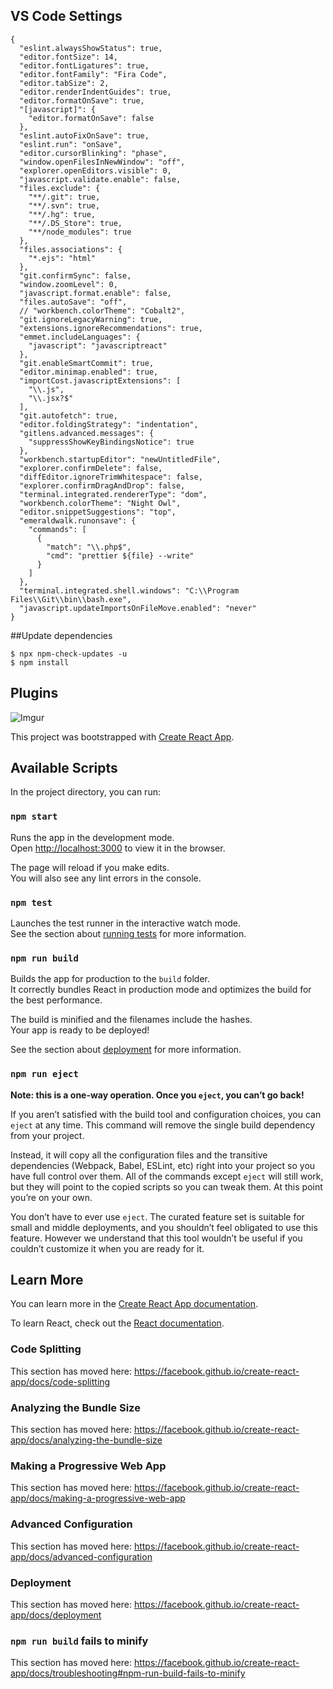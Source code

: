 ## VS Code Settings

```
{
  "eslint.alwaysShowStatus": true,
  "editor.fontSize": 14,
  "editor.fontLigatures": true,
  "editor.fontFamily": "Fira Code",
  "editor.tabSize": 2,
  "editor.renderIndentGuides": true,
  "editor.formatOnSave": true,
  "[javascript]": {
    "editor.formatOnSave": false
  },
  "eslint.autoFixOnSave": true,
  "eslint.run": "onSave",
  "editor.cursorBlinking": "phase",
  "window.openFilesInNewWindow": "off",
  "explorer.openEditors.visible": 0,
  "javascript.validate.enable": false,
  "files.exclude": {
    "**/.git": true,
    "**/.svn": true,
    "**/.hg": true,
    "**/.DS_Store": true,
    "**/node_modules": true
  },
  "files.associations": {
    "*.ejs": "html"
  },
  "git.confirmSync": false,
  "window.zoomLevel": 0,
  "javascript.format.enable": false,
  "files.autoSave": "off",
  // "workbench.colorTheme": "Cobalt2",
  "git.ignoreLegacyWarning": true,
  "extensions.ignoreRecommendations": true,
  "emmet.includeLanguages": {
    "javascript": "javascriptreact"
  },
  "git.enableSmartCommit": true,
  "editor.minimap.enabled": true,
  "importCost.javascriptExtensions": [
    "\\.js",
    "\\.jsx?$"
  ],
  "git.autofetch": true,
  "editor.foldingStrategy": "indentation",
  "gitlens.advanced.messages": {
    "suppressShowKeyBindingsNotice": true
  },
  "workbench.startupEditor": "newUntitledFile",
  "explorer.confirmDelete": false,
  "diffEditor.ignoreTrimWhitespace": false,
  "explorer.confirmDragAndDrop": false,
  "terminal.integrated.rendererType": "dom",
  "workbench.colorTheme": "Night Owl",
  "editor.snippetSuggestions": "top",
  "emeraldwalk.runonsave": {
    "commands": [
      {
        "match": "\\.php$",
        "cmd": "prettier ${file} --write"
      }
    ]
  },
  "terminal.integrated.shell.windows": "C:\\Program Files\\Git\\bin\\bash.exe",
  "javascript.updateImportsOnFileMove.enabled": "never"
}
```

##Update dependencies

```
$ npx npm-check-updates -u
$ npm install 
```

## Plugins 

![Imgur](https://i.imgur.com/BRLtf40.png)

This project was bootstrapped with [Create React App](https://github.com/facebook/create-react-app).

## Available Scripts

In the project directory, you can run:

### `npm start`

Runs the app in the development mode.<br>
Open [http://localhost:3000](http://localhost:3000) to view it in the browser.

The page will reload if you make edits.<br>
You will also see any lint errors in the console.

### `npm test`

Launches the test runner in the interactive watch mode.<br>
See the section about [running tests](https://facebook.github.io/create-react-app/docs/running-tests) for more information.

### `npm run build`

Builds the app for production to the `build` folder.<br>
It correctly bundles React in production mode and optimizes the build for the best performance.

The build is minified and the filenames include the hashes.<br>
Your app is ready to be deployed!

See the section about [deployment](https://facebook.github.io/create-react-app/docs/deployment) for more information.

### `npm run eject`

**Note: this is a one-way operation. Once you `eject`, you can’t go back!**

If you aren’t satisfied with the build tool and configuration choices, you can `eject` at any time. This command will remove the single build dependency from your project.

Instead, it will copy all the configuration files and the transitive dependencies (Webpack, Babel, ESLint, etc) right into your project so you have full control over them. All of the commands except `eject` will still work, but they will point to the copied scripts so you can tweak them. At this point you’re on your own.

You don’t have to ever use `eject`. The curated feature set is suitable for small and middle deployments, and you shouldn’t feel obligated to use this feature. However we understand that this tool wouldn’t be useful if you couldn’t customize it when you are ready for it.

## Learn More

You can learn more in the [Create React App documentation](https://facebook.github.io/create-react-app/docs/getting-started).

To learn React, check out the [React documentation](https://reactjs.org/).

### Code Splitting

This section has moved here: https://facebook.github.io/create-react-app/docs/code-splitting

### Analyzing the Bundle Size

This section has moved here: https://facebook.github.io/create-react-app/docs/analyzing-the-bundle-size

### Making a Progressive Web App

This section has moved here: https://facebook.github.io/create-react-app/docs/making-a-progressive-web-app

### Advanced Configuration

This section has moved here: https://facebook.github.io/create-react-app/docs/advanced-configuration

### Deployment

This section has moved here: https://facebook.github.io/create-react-app/docs/deployment

### `npm run build` fails to minify

This section has moved here: https://facebook.github.io/create-react-app/docs/troubleshooting#npm-run-build-fails-to-minify
